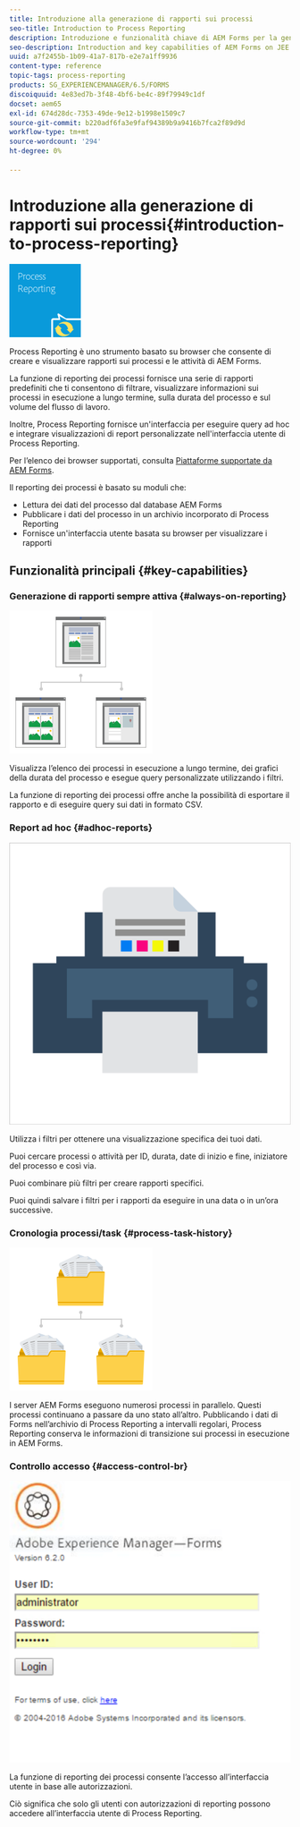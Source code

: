 ```yaml
---
title: Introduzione alla generazione di rapporti sui processi
seo-title: Introduction to Process Reporting
description: Introduzione e funzionalità chiave di AEM Forms per la generazione di rapporti sui processi JEE
seo-description: Introduction and key capabilities of AEM Forms on JEE Process Reporting
uuid: a7f2455b-1b09-41a7-817b-e2e7a1ff9936
content-type: reference
topic-tags: process-reporting
products: SG_EXPERIENCEMANAGER/6.5/FORMS
discoiquuid: 4e83ed7b-3f48-4bf6-be4c-89f79949c1df
docset: aem65
exl-id: 674d28dc-7353-49de-9e12-b1998e1509c7
source-git-commit: b220adf6fa3e9faf94389b9a9416b7fca2f89d9d
workflow-type: tm+mt
source-wordcount: '294'
ht-degree: 0%

---
```


# Introduzione alla generazione di rapporti sui processi{#introduction-to-process-reporting}

![reportistica dei processi](assets/process-reporting.png)

Process Reporting è uno strumento basato su browser che consente di creare e visualizzare rapporti sui processi e le attività di AEM Forms.

La funzione di reporting dei processi fornisce una serie di rapporti predefiniti che ti consentono di filtrare, visualizzare informazioni sui processi in esecuzione a lungo termine, sulla durata del processo e sul volume del flusso di lavoro.

Inoltre, Process Reporting fornisce un&#39;interfaccia per eseguire query ad hoc e integrare visualizzazioni di report personalizzate nell&#39;interfaccia utente di Process Reporting.

Per l’elenco dei browser supportati, consulta [Piattaforme supportate da AEM Forms](/help/forms/using/aem-forms-jee-supported-platforms.md).

Il reporting dei processi è basato su moduli che:

* Lettura dei dati del processo dal database AEM Forms
* Pubblicare i dati del processo in un archivio incorporato di Process Reporting
* Fornisce un&#39;interfaccia utente basata su browser per visualizzare i rapporti

## Funzionalità principali {#key-capabilities}

### Generazione di rapporti sempre attiva {#always-on-reporting}

![gestione del sito](assets/site-management.png)

Visualizza l’elenco dei processi in esecuzione a lungo termine, dei grafici della durata del processo e esegue query personalizzate utilizzando i filtri.

La funzione di reporting dei processi offre anche la possibilità di esportare il rapporto e di eseguire query sui dati in formato CSV.

### Report ad hoc {#adhoc-reports}

![stampa a colori](assets/print-&-colour.png)

Utilizza i filtri per ottenere una visualizzazione specifica dei tuoi dati.

Puoi cercare processi o attività per ID, durata, date di inizio e fine, iniziatore del processo e così via.

Puoi combinare più filtri per creare rapporti specifici.

Puoi quindi salvare i filtri per i rapporti da eseguire in una data o in un’ora successive.

### Cronologia processi/task {#process-task-history}

![gestione dei file](assets/file-management.png)

I server AEM Forms eseguono numerosi processi in parallelo. Questi processi continuano a passare da uno stato all’altro. Pubblicando i dati di Forms nell’archivio di Process Reporting a intervalli regolari, Process Reporting conserva le informazioni di transizione sui processi in esecuzione in AEM Forms.

### Controllo accesso {#access-control-br}

![senza titolo](assets/untitled.png)

La funzione di reporting dei processi consente l’accesso all’interfaccia utente in base alle autorizzazioni.

Ciò significa che solo gli utenti con autorizzazioni di reporting possono accedere all’interfaccia utente di Process Reporting.
